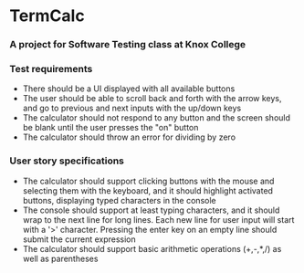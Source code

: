 # TermCalc
### A project for Software Testing class at Knox College


### Test requirements

* There should be a UI displayed with all available buttons
* The user should be able to scroll back and forth with the arrow keys, and go to previous and next inputs with the up/down keys
* The calculator should not respond to any button and the screen should be blank until the user presses the "on" button
* The calculator should throw an error for dividing by zero


### User story specifications
* The calculator should support clicking buttons with the mouse and selecting them with the keyboard, and it should highlight activated buttons, displaying typed characters in the console
* The console should support at least typing characters, and it should wrap to the next line for long lines. Each new line for user input will start with a '>' character. Pressing the enter key on an empty line should submit the current expression
* The calculator should support basic arithmetic operations (+,-,*,/) as well as parentheses
